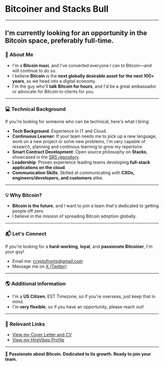 # **Bitcoiner and Stacks Bull**

---

## **I'm currently looking for an opportunity in the Bitcoin space, preferably full-time.**

### 🌟 **About Me**

- I'm a **Bitcoin maxi**, and I've converted everyone I can to Bitcoin—and will continue to do so.
- I believe **Bitcoin** is the **next globally desirable asset for the next 100+ years**, as we head into a digital economy.
- I'm the guy who'll **talk Bitcoin for hours**, and I'd be a great ambassador or advocate for Bitcoin to clients for you.

---

### 💻 **Technical Background**

If you're looking for someone who can be technical, here's what I bring:

- **Tech Background**: Experience in IT and Cloud.
- **Continuous Learner**: If your team needs me to pick up a new language, work on a new project or solve new problems, I'm very capable of research, planning and continous learning to grow my repertoire.
- **Smart Contract Development**: Open source philosophy on **Stacks**, showcased in the [SRS repository](https://github.com/your-repo/SRS).
- **Leadership**: Proven experience leading teams developing **full-stack applications on the cloud**.
- **Communication Skills**: Skilled at communicating with **CXOs, engineers/developers, and customers** alike.

---

### 💡 **Why Bitcoin?**

- **Bitcoin is the future**, and I want to join a team that's dedicated to getting people off zero.
- I believe in the mission of spreading Bitcoin adoption globally.

---

### 📬 **Let's Connect**

If you're looking for a **hard-working**, **loyal**, and **passionate Bitcoiner**, I'm your guy! 

- Email me: [cryptofronts@gmail.com](mailto:cryptofronts@gmail.com)
- Message me on [X (Twitter)](https://x.com/cryptofronts)

---

### 🌎 **Additional Information**

- I'm a **US Citizen**, EST Timezone, so if you're overseas, just keep that in mind.
- I'm **very flexible**, so if you have an opportunity, please reach out!

---

### 📄 **Relevant Links**

- [View my Cover Letter and CV](https://github.com/highrollerBTC/professoinal-career/blob/main/Cover%20Letter%20and%20CV.md)
- [View my HireVibes Profile](https://app.hirevibes.com/jobseekers/a8a07a23-8d62-4019-9c47-39870f5fd53c)

---

🌟 **Passionate about Bitcoin. Dedicated to its growth. Ready to join your team.**
